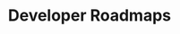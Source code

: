 ---
title: 'Developer Roadmaps'
description: 'Step by step guides and paths to learn different tools or technologies'
link: 'https://roadmap.sh/'
imageURL: 'https://res.cloudinary.com/dc6mrv5cb/image/upload/v1718793914/personal-resources/learning/roadmap.sh__ycptxb_iycye9.webp'
---